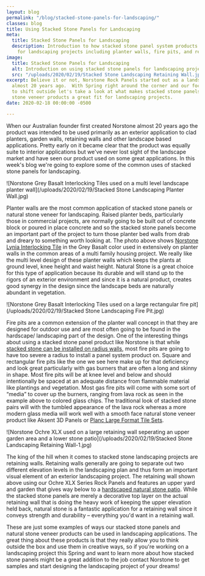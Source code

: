 ```yaml
---
layout: blog
permalink: "/blog/stacked-stone-panels-for-landscaping/"
classes: blog
title: Using Stacked Stone Panels for Landscaping
meta:
  title: Stacked Stone Panels for Landscaping
  description: Introduction to how stacked stone panel system products can be used
    for landscaping projects including planter walls, fire pits, and retaining walls.
image:
  title: Stacked Stone Panels for Landscaping
  alt: Introduction on using stacked stone panels for landscaping projects
  src: "/uploads/2020/02/19/Stacked Stone Landscaping Retaining Wall.jpg"
excerpt: Believe it or not, Norstone Rock Panels started out as a landscaping product
  almost 20 years ago.  With Spring right around the corner and our focus starting
  to shift outside let's take a look at what makes stacked stone panels and natural
  stone veneer products a great fit for landscaping projects.
date: 2020-02-18 00:00:00 -0500

---
```

When our Australian founder first created Norstone almost 20 years ago the product was intended to be used primarily as an exterior application to clad planters, garden walls, retaining walls and other landscape based applications. Pretty early on it became clear that the product was equally suite to interior applications but we've never lost sight of the landscape market and have seen our product used on some great applications. In this week's blog we're going to explore some of the common uses of stacked stone panels for landscaping.

![Norstone Grey Basalt Interlocking Tiles used on a multi level landscape planter wall](/uploads/2020/02/19/Stacked Stone Landscaping Planter Wall.jpg)

Planter walls are the most common application of stacked stone panels or natural stone veneer for landscaping. Raised planter beds, particularly those in commercial projects, are normally going to be built out of concrete block or poured in place concrete and so the stacked stone panels become an important part of the project to turn those planter bed walls from drab and dreary to something worth looking at. The photo above shows [Norstone Lynia Interlocking Tile](https://www.norstoneusa.com/products/lynia-mosaic-tiles/) in the Grey Basalt color used in extensively on planter walls in the common areas of a multi family housing project. We really like the multi level design of these planter walls which keeps the plants at ground level, knee height and waist height. Natural Stone is a great choice for this type of application because its durable and will stand up to the rigors of an exterior environment and since it is a natural product, creates good synergy in the design since the landscape beds are naturally abundant in vegetation.

![Norstone Grey Basalt Interlocking Tiles used on a large rectangular fire pit](/uploads/2020/02/19/Stacked Stone Landscaping Fire Pit.jpg)

Fire pits are a common extension of the planter wall concept in that they are designed for outdoor use and are most often going to be found in the hardscape/ landscaping part of the design. One of the interesting things about using a stacked stone panel product like Norstone is that while [stacked stone can be installed on radius walls](https://www.norstoneusa.com/blog/how-to-install-stacked-stone-on-curved-walls/), most fire pits are going to have too severe a radius to install a panel system product on.  Square and rectangular fire pits like the one we see here make up for that deficiency and look great particularly with gas burners that are often a long and skinny in shape. Most fire pits will be at knee level and below and should intentionally be spaced at an adequate distance from flammable material like plantings and vegetation. Most gas fire pits will come with some sort of “media” to cover up the burners, ranging from lava rock as seen in the example above to colored glass chips. The traditional look of stacked stone pairs will with the tumbled appearance of the lava rock whereas a more modern glass media will work well with a smooth face natural stone veneer product like Aksent 3D Panels or [Planc Large Format Tile Sets](https://www.norstoneusa.com/products/large-format-stone-veneer/).

![Norstone Ochre XLX used on a large retaining wall seperating an upper garden area and a lower stone patio](/uploads/2020/02/19/Stacked Stone Landscaping Retaining Wall-1.jpg)

The king of the hill when it comes to stacked stone landscaping projects are retaining walls. Retaining walls generally are going to separate out two different elevation levels in the landscaping plan and thus form an important visual element of an exterior landscaping project. The retaining wall shown above using our Ochre XLX Series Rock Panels and features an upper yard and garden that gives way below to a [hardscaped natural stone patio](https://www.norstoneusa.com/blog/natural-stone-patios-designing-norstone-series/). While the stacked stone panels are merely a decorative top layer on the actual retaining wall that is doing the heavy work of keeping the upper elevation held back, natural stone is a fantastic application for a retaining wall since it conveys strength and durability – everything you'd want in a retaining wall.

These are just some examples of ways our stacked stone panels and natural stone veneer products can be used in landscaping applications. The great thing about these products is that they really allow you to think outside the box and use them in creative ways, so if you're working on a landscaping project this Spring and want to learn more about how stacked stone panels might be a great addition to the job contact Norstone to get samples and start designing the landscaping project of your dreams!
